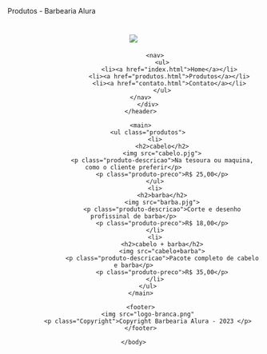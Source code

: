 <!DOCTYPE html>
<html>
    <head>
        <meta charset="UTF-8"
        <title>Produtos - Barbearia Alura</title>
        <link rel="stylesheet" href="reset.css"
        <link rel="stylesheet" href="produtos.css"
    </head>
    <body>
        <header>
            <div>
                 <h1><img src="logo.png"></h1>

                <nav>
                    <ul>
                        <li><a href="index.html">Home</a></li>
                        <li><a href="produtos.html">Produtos</a></li>
                        <li><a href="contato.html">Contato</a></li>
                    </ul>
                </nav>        
            </div>
        </header>

        <main>
            <ul class="produtos">
                <li>
                    <h2>cabelo</h2>
                    <img src="cabelo.pjg">
                    <p class="produto-descricao">Na tesoura ou maquina, como o cliente preferir</p>
                    <p class="produto-preco">R$ 25,00</p>
                </ul>
                <li>
                    <h2>barba</h2>
                    <img src="barba.pjg">
                    <p class="produto-descricao">Corte e desenho profissinal de barba</p>
                    <p class="produto-preco">R$ 18,00</p>
                </li>
                <li>
                    <h2>cabelo + barba</h2>
                    <img src="cabelo+barba">
                    <p class="produto-descricao">Pacote completo de cabelo e barba</p>
                    <p class="produto-preco">R$ 35,00</p>
                </li>
            </ul>
        </main>

        <footer>
            <img src="logo-branca.png"
            <p class="Copyright">Copyright Barbearia Alura - 2023 </p>
        </footer>

    </body>
</html>
